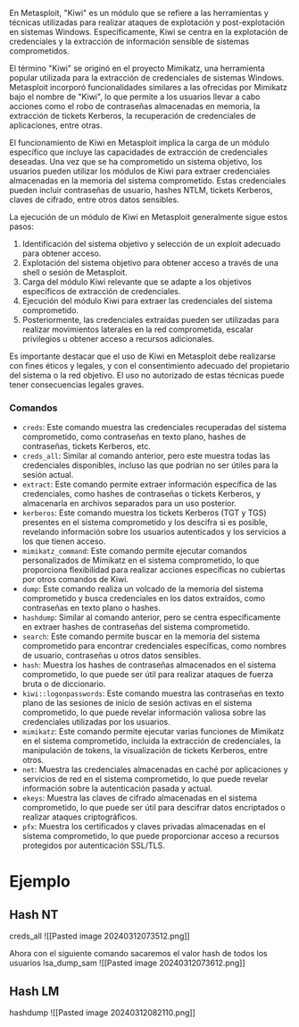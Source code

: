 En Metasploit, "Kiwi" es un módulo que se refiere a las herramientas y técnicas utilizadas para realizar ataques de explotación y post-explotación en sistemas Windows. Específicamente, Kiwi se centra en la explotación de credenciales y la extracción de información sensible de sistemas comprometidos.

El término "Kiwi" se originó en el proyecto Mimikatz, una herramienta popular utilizada para la extracción de credenciales de sistemas Windows. Metasploit incorporó funcionalidades similares a las ofrecidas por Mimikatz bajo el nombre de "Kiwi", lo que permite a los usuarios llevar a cabo acciones como el robo de contraseñas almacenadas en memoria, la extracción de tickets Kerberos, la recuperación de credenciales de aplicaciones, entre otras.

El funcionamiento de Kiwi en Metasploit implica la carga de un módulo específico que incluye las capacidades de extracción de credenciales deseadas. Una vez que se ha comprometido un sistema objetivo, los usuarios pueden utilizar los módulos de Kiwi para extraer credenciales almacenadas en la memoria del sistema comprometido. Estas credenciales pueden incluir contraseñas de usuario, hashes NTLM, tickets Kerberos, claves de cifrado, entre otros datos sensibles.

La ejecución de un módulo de Kiwi en Metasploit generalmente sigue estos pasos:

1. Identificación del sistema objetivo y selección de un exploit adecuado para obtener acceso.
2. Explotación del sistema objetivo para obtener acceso a través de una shell o sesión de Metasploit.
3. Carga del módulo Kiwi relevante que se adapte a los objetivos específicos de extracción de credenciales.
4. Ejecución del módulo Kiwi para extraer las credenciales del sistema comprometido.
5. Posteriormente, las credenciales extraídas pueden ser utilizadas para realizar movimientos laterales en la red comprometida, escalar privilegios u obtener acceso a recursos adicionales.

Es importante destacar que el uso de Kiwi en Metasploit debe realizarse con fines éticos y legales, y con el consentimiento adecuado del propietario del sistema o la red objetivo. El uso no autorizado de estas técnicas puede tener consecuencias legales graves.


### Comandos
- `creds`: Este comando muestra las credenciales recuperadas del sistema comprometido, como contraseñas en texto plano, hashes de contraseñas, tickets Kerberos, etc.
- `creds_all`: Similar al comando anterior, pero este muestra todas las credenciales disponibles, incluso las que podrían no ser útiles para la sesión actual.
- `extract`: Este comando permite extraer información específica de las credenciales, como hashes de contraseñas o tickets Kerberos, y almacenarla en archivos separados para un uso posterior.
- `kerberos`: Este comando muestra los tickets Kerberos (TGT y TGS) presentes en el sistema comprometido y los descifra si es posible, revelando información sobre los usuarios autenticados y los servicios a los que tienen acceso.
- `mimikatz_command`: Este comando permite ejecutar comandos personalizados de Mimikatz en el sistema comprometido, lo que proporciona flexibilidad para realizar acciones específicas no cubiertas por otros comandos de Kiwi.
- `dump`: Este comando realiza un volcado de la memoria del sistema comprometido y busca credenciales en los datos extraídos, como contraseñas en texto plano o hashes.
- `hashdump`: Similar al comando anterior, pero se centra específicamente en extraer hashes de contraseñas del sistema comprometido.
- `search`: Este comando permite buscar en la memoria del sistema comprometido para encontrar credenciales específicas, como nombres de usuario, contraseñas u otros datos sensibles.
- `hash`: Muestra los hashes de contraseñas almacenados en el sistema comprometido, lo que puede ser útil para realizar ataques de fuerza bruta o de diccionario.
- `kiwi::logonpasswords`: Este comando muestra las contraseñas en texto plano de las sesiones de inicio de sesión activas en el sistema comprometido, lo que puede revelar información valiosa sobre las credenciales utilizadas por los usuarios.
- `mimikatz`: Este comando permite ejecutar varias funciones de Mimikatz en el sistema comprometido, incluida la extracción de credenciales, la manipulación de tokens, la visualización de tickets Kerberos, entre otros.
- `net`: Muestra las credenciales almacenadas en caché por aplicaciones y servicios de red en el sistema comprometido, lo que puede revelar información sobre la autenticación pasada y actual.
- `ekeys`: Muestra las claves de cifrado almacenadas en el sistema comprometido, lo que puede ser útil para descifrar datos encriptados o realizar ataques criptográficos.
- `pfx`: Muestra los certificados y claves privadas almacenadas en el sistema comprometido, lo que puede proporcionar acceso a recursos protegidos por autenticación SSL/TLS.

# Ejemplo

## Hash NT
creds_all
![[Pasted image 20240312073512.png]]

Ahora con el siguiente comando sacaremos el valor hash de todos los usuarios
lsa_dump_sam
![[Pasted image 20240312073612.png]]

## Hash LM
hashdump
![[Pasted image 20240312082110.png]]